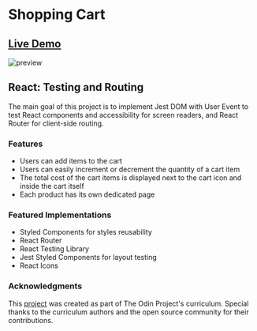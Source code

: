 # Shopping Cart

## [Live Demo](https://roesparc.github.io/Shopping-Cart/)

![preview](https://user-images.githubusercontent.com/52899682/228093004-f60a6e37-26dd-41ae-9a8f-fccb96bfd9fe.jpg)

## React: Testing and Routing

The main goal of this project is to implement Jest DOM with User Event to test React components and accessibility for screen readers, and React Router for client-side routing.

### Features

- Users can add items to the cart
- Users can easily increment or decrement the quantity of a cart item
- The total cost of the cart items is displayed next to the cart icon and inside the cart itself
- Each product has its own dedicated page

### Featured Implementations

- Styled Components for styles reusability
- React Router
- React Testing Library
- Jest Styled Components for layout testing
- React Icons

### Acknowledgments

This [project](https://www.theodinproject.com/lessons/node-path-javascript-shopping-cart) was created as part of The Odin Project's curriculum. Special thanks to the curriculum authors and the open source community for their contributions.
